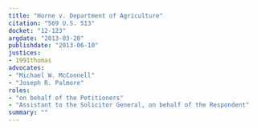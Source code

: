 ```yaml
---
title: "Horne v. Department of Agriculture"
citation: "569 U.S. 513"
docket: "12-123"
argdate: "2013-03-20"
publishdate: "2013-06-10"
justices:
- 1991thomas
advocates:
- "Michael W. McConnell"
- "Joseph R. Palmore"
roles:
- "on behalf of the Petitioners"
- "Assistant to the Solicitor General, on behalf of the Respondent"
summary: ""
---
```


